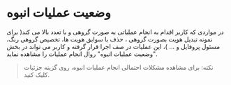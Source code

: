 # وضعیت عملیات انبوه

در مواردی که کاربر اقدام به انجام عملیاتی به صورت گروهی و با تعدد بالا می کند( برای نمونه تبدیل هویت بصورت گروهی ، حذف با سوابق هویت ها، تخصیص گروهی رنگ، مسئول پروفایل   و ... )، این عملیات در صف اجرا قرار گرفته و کاربر می تواند در بخش "وضعیت عملیات انبوه" روال انجام عملیات را مشاهده نماید. 

> نکته: برای مشاهده مشکلات احتمالی انجام عملیات انبوه، روی گزینه جزئیات کلیک کنید.

